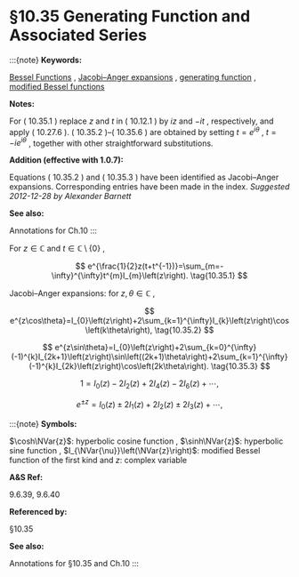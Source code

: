 # §10.35 Generating Function and Associated Series

:::{note}
**Keywords:**

[Bessel Functions](http://dlmf.nist.gov/search/search?q=Bessel%20Functions) , [Jacobi–Anger expansions](http://dlmf.nist.gov/search/search?q=Jacobi%E2%80%93Anger%20expansions) , [generating function](http://dlmf.nist.gov/search/search?q=generating%20function) , [modified Bessel functions](http://dlmf.nist.gov/search/search?q=modified%20Bessel%20functions)

**Notes:**

For ( 10.35.1 ) replace $z$ and $t$ in ( 10.12.1 ) by $iz$ and $-it$ , respectively, and apply ( 10.27.6 ). ( 10.35.2 )–( 10.35.6 ) are obtained by setting $t=e^{i\theta}$ , $t=-ie^{i\theta}$ , together with other straightforward substitutions.

**Addition (effective with 1.0.7):**

Equations ( 10.35.2 ) and ( 10.35.3 ) have been identified as Jacobi–Anger expansions. Corresponding entries have been made in the index. *Suggested 2012-12-28 by Alexander Barnett*

**See also:**

Annotations for Ch.10
:::

For $z\in\mathbb{C}$ and $t\in\mathbb{C}\setminus\{0\}$ ,


<a id="E1"></a>
$$
e^{\frac{1}{2}z(t+t^{-1})}=\sum_{m=-\infty}^{\infty}t^{m}I_{m}\left(z\right). \tag{10.35.1}
$$

Jacobi–Anger expansions: for $z,\theta\in\mathbb{C}$ ,


<a id="E2"></a>
$$
e^{z\cos\theta}=I_{0}\left(z\right)+2\sum_{k=1}^{\infty}I_{k}\left(z\right)\cos\left(k\theta\right), \tag{10.35.2}
$$


<a id="E3"></a>
$$
e^{z\sin\theta}=I_{0}\left(z\right)+2\sum_{k=0}^{\infty}(-1)^{k}I_{2k+1}\left(z\right)\sin\left((2k+1)\theta\right)+2\sum_{k=1}^{\infty}(-1)^{k}I_{2k}\left(z\right)\cos\left(2k\theta\right). \tag{10.35.3}
$$


<a id="E4"></a>
$$
1=I_{0}\left(z\right)-2I_{2}\left(z\right)+2I_{4}\left(z\right)-2I_{6}\left(z\right)+\dotsb, \tag{10.35.4}
$$


<a id="E5"></a>
$$
e^{\pm z}=I_{0}\left(z\right)\pm 2I_{1}\left(z\right)+2I_{2}\left(z\right)\pm 2I_{3}\left(z\right)+\dotsb, \tag{10.35.5}
$$

:::{note}
**Symbols:**

$\cosh\NVar{z}$: hyperbolic cosine function , $\sinh\NVar{z}$: hyperbolic sine function , $I_{\NVar{\nu}}\left(\NVar{z}\right)$: modified Bessel function of the first kind and $z$: complex variable

**A&S Ref:**

9.6.39, 9.6.40

**Referenced by:**

§10.35

**See also:**

Annotations for §10.35 and Ch.10
:::
